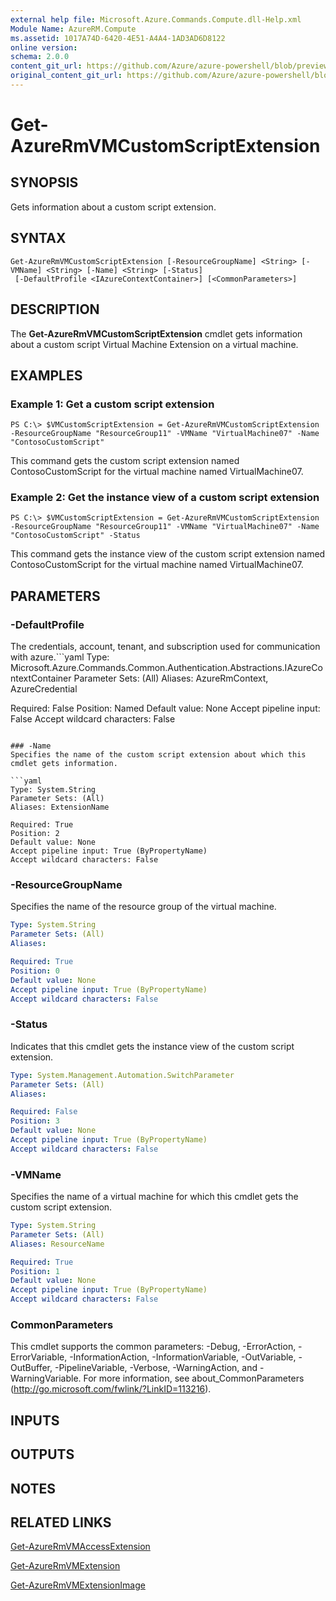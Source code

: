```yaml
---
external help file: Microsoft.Azure.Commands.Compute.dll-Help.xml
Module Name: AzureRM.Compute
ms.assetid: 1017A74D-6420-4E51-A4A4-1AD3AD6D8122
online version:
schema: 2.0.0
content_git_url: https://github.com/Azure/azure-powershell/blob/preview/src/ResourceManager/Compute/Stack/Commands.Compute/help/Get-AzureRmVMCustomScriptExtension.md
original_content_git_url: https://github.com/Azure/azure-powershell/blob/preview/src/ResourceManager/Compute/Stack/Commands.Compute/help/Get-AzureRmVMCustomScriptExtension.md
---
```


# Get-AzureRmVMCustomScriptExtension

## SYNOPSIS
Gets information about a custom script extension.

## SYNTAX

```
Get-AzureRmVMCustomScriptExtension [-ResourceGroupName] <String> [-VMName] <String> [-Name] <String> [-Status]
 [-DefaultProfile <IAzureContextContainer>] [<CommonParameters>]
```

## DESCRIPTION
The **Get-AzureRmVMCustomScriptExtension** cmdlet gets information about a custom script Virtual Machine Extension on a virtual machine.

## EXAMPLES

### Example 1: Get a custom script extension
```
PS C:\> $VMCustomScriptExtension = Get-AzureRmVMCustomScriptExtension -ResourceGroupName "ResourceGroup11" -VMName "VirtualMachine07" -Name "ContosoCustomScript"
```

This command gets the custom script extension named ContosoCustomScript for the virtual machine named VirtualMachine07.

### Example 2: Get the instance view of a custom script extension
```
PS C:\> $VMCustomScriptExtension = Get-AzureRmVMCustomScriptExtension -ResourceGroupName "ResourceGroup11" -VMName "VirtualMachine07" -Name "ContosoCustomScript" -Status
```

This command gets the instance view of the custom script extension named ContosoCustomScript for the virtual machine named VirtualMachine07.

## PARAMETERS

### -DefaultProfile
The credentials, account, tenant, and subscription used for communication with azure.```yaml
Type: Microsoft.Azure.Commands.Common.Authentication.Abstractions.IAzureContextContainer
Parameter Sets: (All)
Aliases: AzureRmContext, AzureCredential

Required: False
Position: Named
Default value: None
Accept pipeline input: False
Accept wildcard characters: False
```

### -Name
Specifies the name of the custom script extension about which this cmdlet gets information.

```yaml
Type: System.String
Parameter Sets: (All)
Aliases: ExtensionName

Required: True
Position: 2
Default value: None
Accept pipeline input: True (ByPropertyName)
Accept wildcard characters: False
```

### -ResourceGroupName
Specifies the name of the resource group of the virtual machine.

```yaml
Type: System.String
Parameter Sets: (All)
Aliases:

Required: True
Position: 0
Default value: None
Accept pipeline input: True (ByPropertyName)
Accept wildcard characters: False
```

### -Status
Indicates that this cmdlet gets the instance view of the custom script extension.

```yaml
Type: System.Management.Automation.SwitchParameter
Parameter Sets: (All)
Aliases:

Required: False
Position: 3
Default value: None
Accept pipeline input: True (ByPropertyName)
Accept wildcard characters: False
```

### -VMName
Specifies the name of a virtual machine for which this cmdlet gets the custom script extension.

```yaml
Type: System.String
Parameter Sets: (All)
Aliases: ResourceName

Required: True
Position: 1
Default value: None
Accept pipeline input: True (ByPropertyName)
Accept wildcard characters: False
```

### CommonParameters
This cmdlet supports the common parameters: -Debug, -ErrorAction, -ErrorVariable, -InformationAction, -InformationVariable, -OutVariable, -OutBuffer, -PipelineVariable, -Verbose, -WarningAction, and -WarningVariable. For more information, see about_CommonParameters (http://go.microsoft.com/fwlink/?LinkID=113216).

## INPUTS

## OUTPUTS

## NOTES

## RELATED LINKS

[Get-AzureRmVMAccessExtension](./Get-AzureRmVMAccessExtension.md)

[Get-AzureRmVMExtension](./Get-AzureRmVMExtension.md)

[Get-AzureRmVMExtensionImage](./Get-AzureRmVMExtensionImage.md)


